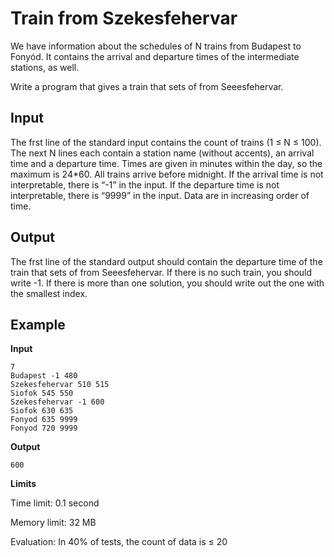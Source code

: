 # Train from Szekesfehervar

We have information about the schedules of N trains from Budapest to Fonyód.
It contains the arrival and departure times of the intermediate stations, as well.

Write a program that gives a train that sets of from Seeesfehervar.

## Input

The frst line of the standard input contains the count of trains (1 $\le$ N $\le$ 100).
The next N lines each contain a station name (without accents), an arrival time and a departure time.
Times are given in minutes within the day, so the maximum is 24*60.
All trains arrive before midnight.
If the arrival time is not interpretable, there is “-1” in the input.
If the departure time is not interpretable, there is “9999” in the input.
Data are in increasing order of time.

## Output

The frst line of the standard output should contain the departure time of the train that sets of from Seeesfehervar.
If there is no such train, you should write -1.
If there is more than one solution, you should write out the one with the smallest index.

## Example

**Input**

```
7
Budapest -1 480
Szekesfehervar 510 515
Siofok 545 550
Szekesfehervar -1 600
Siofok 630 635
Fonyod 635 9999
Fonyod 720 9999
```

**Output**

```
600
```

**Limits**

Time limit: 0.1 second

Memory limit: 32 MB

Evaluation: In 40% of tests, the count of data is  $\le$ 20
